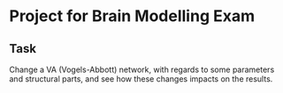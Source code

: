 # Project for Brain Modelling Exam 

## Task
Change a VA (Vogels-Abbott) network, with regards to some parameters and structural parts, and see how these changes impacts on the results.

